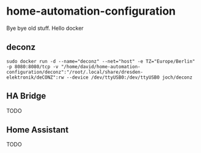 # home-automation-configuration
Bye bye old stuff. Hello docker


## deconz
```
sudo docker run -d --name="deconz" --net="host" -e TZ="Europe/Berlin" -p 8080:8080/tcp -v "/home/david/home-automation-configuration/deconz":"/root/.local/share/dresden-elektronik/deCONZ":rw --device /dev/ttyUSB0:/dev/ttyUSB0 joch/deconz
```

## HA Bridge
TODO

## Home Assistant
TODO
